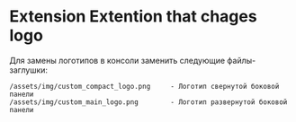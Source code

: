 # Extension Extention that chages logo

Для замены логотипов в консоли заменить следующие файлы-заглушки:

	/assets/img/custom_compact_logo.png 	- Логотип свернутой боковой панели
	/assets/img/custom_main_logo.png 		- Логотип развернутой боковой панели